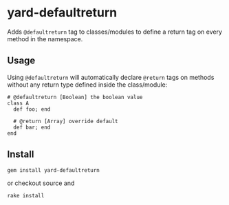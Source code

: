 # yard-defaultreturn

Adds `@defaultreturn` tag to classes/modules to define a return tag on every
method in the namespace.

## Usage

Using `@defaultreturn` will automatically declare `@return` tags on methods
without any return type defined inside the class/module:

    # @defaultreturn [Boolean] the boolean value
    class A
      def foo; end
      
      # @return [Array] override default
      def bar; end
    end

## Install

    gem install yard-defaultreturn

or checkout source and

    rake install